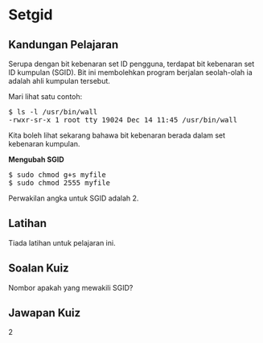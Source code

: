 # Setgid

## Kandungan Pelajaran

Serupa dengan bit kebenaran set ID pengguna, terdapat bit kebenaran set ID kumpulan (SGID). Bit ini membolehkan program berjalan seolah-olah ia adalah ahli kumpulan tersebut.

Mari lihat satu contoh:

<pre>$ ls -l /usr/bin/wall
-rwxr-sr-x 1 root tty 19024 Dec 14 11:45 /usr/bin/wall
</pre>

Kita boleh lihat sekarang bahawa bit kebenaran berada dalam set kebenaran kumpulan.

<b>Mengubah SGID</b>

<pre>$ sudo chmod g+s myfile
$ sudo chmod 2555 myfile
</pre>

Perwakilan angka untuk SGID adalah 2.

## Latihan

Tiada latihan untuk pelajaran ini.

## Soalan Kuiz

Nombor apakah yang mewakili SGID?

## Jawapan Kuiz

2